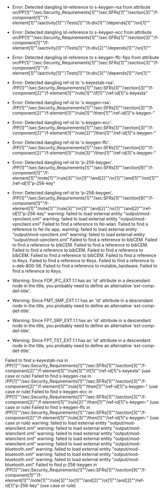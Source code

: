* Error: Detected dangling id-reference to s-keygen-rsa from attribute
        on/PP[1]""/sec:Security_Requirements[1]""/sec:SFRs[1]""/section[3]""/f-component[1]""/f-element[1]""/aactivity[1]""/Tests[1]""/h:div[1]""/depends[1]""/on[1]""
* Error: Detected dangling id-reference to s-keygen-ecc from attribute
        on/PP[1]""/sec:Security_Requirements[1]""/sec:SFRs[1]""/section[3]""/f-component[1]""/f-element[1]""/aactivity[1]""/Tests[1]""/h:div[2]""/depends[1]""/on[1]""
* Error: Detected dangling id-reference to s-keygen-ffc-fips from attribute
        on/PP[1]""/sec:Security_Requirements[1]""/sec:SFRs[1]""/section[3]""/f-component[1]""/f-element[1]""/aactivity[1]""/Tests[1]""/h:div[3]""/depends[1]""/on[1]""
* Error: Detected dangling ref-id to 's-keyestab-rsa'.
	  /PP[1]""/sec:Security_Requirements[1]""/sec:SFRs[1]""/section[3]""/f-component[2]""/f-element[1]""/rule[1]""/if[1]""/ref-id[1]"s-keyesta"
* Error: Detected dangling ref-id to 's-keygen-rsa'.
	  /PP[1]""/sec:Security_Requirements[1]""/sec:SFRs[1]""/section[3]""/f-component[2]""/f-element[1]""/rule[1]""/then[1]""/ref-id[1]"s-keygen-"
* Error: Detected dangling ref-id to 's-keygen-ecc'.
	  /PP[1]""/sec:Security_Requirements[1]""/sec:SFRs[1]""/section[3]""/f-component[2]""/f-element[1]""/rule[2]""/then[1]""/ref-id[1]"s-keygen-"
* Error: Detected dangling ref-id to 's-keygen-ffc'.
	  /PP[1]""/sec:Security_Requirements[1]""/sec:SFRs[1]""/section[3]""/f-component[2]""/f-element[1]""/rule[3]""/then[1]""/ref-id[1]"s-keygen-"
* Error: Detected dangling ref-id to 'p-256-keygen'.
	  /PP[1]""/sec:Security_Requirements[1]""/sec:SFRs[1]""/section[9]""/f-component[1]""/f-element[1]""/note[1]""/rule[3]""/or[1]""/and[2]""/or[1]""/and[1]""/not[1]""/ref-id[1]"p-256-key"
* Error: Detected dangling ref-id to 'p-256-keygen'.
	  /PP[1]""/sec:Security_Requirements[1]""/sec:SFRs[1]""/section[9]""/f-component[1]""/f-element[1]""/note[1]""/rule[3]""/or[1]""/and[2]""/or[1]""/and[2]""/ref-id[1]"p-256-key"
warning: failed to load external entity "output/mod-vpnclient.xml"
warning: failed to load external entity "output/mod-vpnclient.xml"
 Failed to find a reference to fel-wlan.
 Failed to find a reference to fel-tls-app.
warning: failed to load external entity "output/mod-vpnclient.xml"
warning: failed to load external entity "output/mod-vpnclient.xml"
 Failed to find a reference to bibCEM.
 Failed to find a reference to bibCEM.
 Failed to find a reference to bibCEM.
 Failed to find a reference to bibCEM.
 Failed to find a reference to bibCEM.
 Failed to find a reference to bibCEM.
 Failed to find a reference to Keys.
 Failed to find a reference to Keys.
 Failed to find a reference to s-dek-800-56.
 Failed to find a reference to mutable_hardware.
 Failed to find a reference to Keys.
* Warning: Since FDP_IFC_EXT.1.1 has an 'id' attribute in a descendant node in the title, you probably need to define an alternative 'ext-comp-def-title'.
                       
* Warning: Since FMT_SMF_EXT.1.1 has an 'id' attribute in a descendant node in the title, you probably need to define an alternative 'ext-comp-def-title'.
                       
* Warning: Since FPT_SRP_EXT.1.1 has an 'id' attribute in a descendant node in the title, you probably need to define an alternative 'ext-comp-def-title'.
                       
* Warning: Since FPT_TST_EXT.1.1 has an 'id' attribute in a descendant node in the title, you probably need to define an alternative 'ext-comp-def-title'.
                       
 Failed to find s-keyestab-rsa in /PP[1]""/sec:Security_Requirements[1]""/sec:SFRs[1]""/section[3]""/f-component[2]""/f-element[1]""/rule[1]""/if[1]""/ref-id[1]"s-keyesta" (use case or rule)
 Failed to find s-keygen-rsa in /PP[1]""/sec:Security_Requirements[1]""/sec:SFRs[1]""/section[3]""/f-component[2]""/f-element[1]""/rule[1]""/then[1]""/ref-id[1]"s-keygen-" (use case or rule)
 Failed to find s-keygen-ecc in /PP[1]""/sec:Security_Requirements[1]""/sec:SFRs[1]""/section[3]""/f-component[2]""/f-element[1]""/rule[2]""/then[1]""/ref-id[1]"s-keygen-" (use case or rule)
 Failed to find s-keygen-ffc in /PP[1]""/sec:Security_Requirements[1]""/sec:SFRs[1]""/section[3]""/f-component[2]""/f-element[1]""/rule[3]""/then[1]""/ref-id[1]"s-keygen-" (use case or rule)
warning: failed to load external entity "output/mod-wlanclient.xml"
warning: failed to load external entity "output/mod-wlanclient.xml"
warning: failed to load external entity "output/mod-wlanclient.xml"
warning: failed to load external entity "output/mod-wlanclient.xml"
warning: failed to load external entity "output/mod-bluetooth.xml"
warning: failed to load external entity "output/mod-bluetooth.xml"
warning: failed to load external entity "output/mod-bluetooth.xml"
warning: failed to load external entity "output/mod-bluetooth.xml"
 Failed to find p-256-keygen in /PP[1]""/sec:Security_Requirements[1]""/sec:SFRs[1]""/section[9]""/f-component[1]""/f-element[1]""/note[1]""/rule[3]""/or[1]""/and[2]""/or[1]""/and[2]""/ref-id[1]"p-256-key" (use case or rule)
